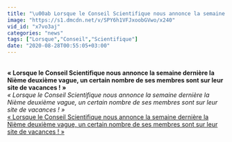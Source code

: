 ```yaml
---
title: "\u00ab Lorsque le Conseil Scientifique nous annonce la semaine derni\u00e8re la Ni\u00e8me deuxi\u00e8me vague, un certain nombre de ses membres sont sur leur site de vacances ! \u00bb"
image: "https://s1.dmcdn.net/v/SPY6h1VFJxoobGVwo/x240"
vid_id: "x7vo3aj"
categories: "news"
tags: ["Lorsque","Conseil","Scientifique"]
date: "2020-08-28T00:55:05+03:00"
---
```

<br><b>« Lorsque le Conseil Scientifique nous annonce la semaine dernière la Nième deuxième vague, un certain nombre de ses membres sont sur leur site de vacances ! »</b><br> <i>« Lorsque le Conseil Scientifique nous annonce la semaine dernière la Nième deuxième vague, un certain nombre de ses membres sont sur leur site de vacances ! »</i><br> <u>« Lorsque le Conseil Scientifique nous annonce la semaine dernière la Nième deuxième vague, un certain nombre de ses membres sont sur leur site de vacances ! »</u>
